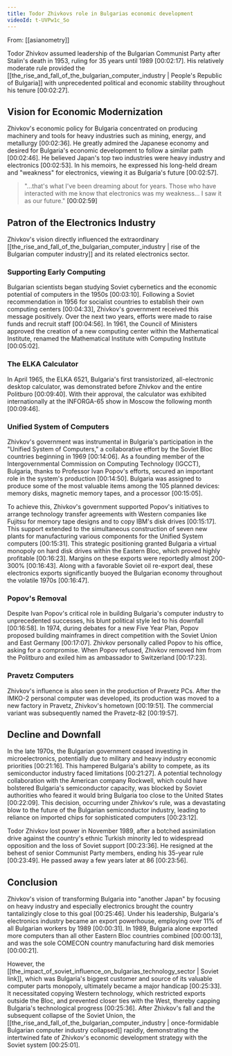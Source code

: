 ```yaml
---
title: Todor Zhivkovs role in Bulgarias economic development
videoId: t-UVPw1c_So
---
```


From: [[asianometry]] <br/> 

Todor Zhivkov assumed leadership of the Bulgarian Communist Party after Stalin's death in 1953, ruling for 35 years until 1989 <a class="yt-timestamp" data-t="00:02:17">[00:02:17]</a>. His relatively moderate rule provided the [[the_rise_and_fall_of_the_bulgarian_computer_industry | People's Republic of Bulgaria]] with unprecedented political and economic stability throughout his tenure <a class="yt-timestamp" data-t="00:02:27">[00:02:27]</a>.

## Vision for Economic Modernization

Zhivkov's economic policy for Bulgaria concentrated on producing machinery and tools for heavy industries such as mining, energy, and metallurgy <a class="yt-timestamp" data-t="00:02:36">[00:02:36]</a>. He greatly admired the Japanese economy and desired for Bulgaria's economic development to follow a similar path <a class="yt-timestamp" data-t="00:02:46">[00:02:46]</a>. He believed Japan's top two industries were heavy industry and electronics <a class="yt-timestamp" data-t="00:02:53">[00:02:53]</a>. In his memoirs, he expressed his long-held dream and "weakness" for electronics, viewing it as Bulgaria's future <a class="yt-timestamp" data-t="00:02:57">[00:02:57]</a>.

> "...that's what I've been dreaming about for years. Those who have interacted with me know that electronics was my weakness... I saw it as our future." <a class="yt-timestamp" data-t="00:02:59">[00:02:59]</a>

## Patron of the Electronics Industry

Zhivkov's vision directly influenced the extraordinary [[the_rise_and_fall_of_the_bulgarian_computer_industry | rise of the Bulgarian computer industry]] and its related electronics sector.

### Supporting Early Computing
Bulgarian scientists began studying Soviet cybernetics and the economic potential of computers in the 1950s <a class="yt-timestamp" data-t="00:03:10">[00:03:10]</a>. Following a Soviet recommendation in 1956 for socialist countries to establish their own computing centers <a class="yt-timestamp" data-t="00:04:33">[00:04:33]</a>, Zhivkov's government received this message positively. Over the next two years, efforts were made to raise funds and recruit staff <a class="yt-timestamp" data-t="00:04:56">[00:04:56]</a>. In 1961, the Council of Ministers approved the creation of a new computing center within the Mathematical Institute, renamed the Mathematical Institute with Computing Institute <a class="yt-timestamp" data-t="00:05:02">[00:05:02]</a>.

### The ELKA Calculator
In April 1965, the ELKA 6521, Bulgaria's first transistorized, all-electronic desktop calculator, was demonstrated before Zhivkov and the entire Politburo <a class="yt-timestamp" data-t="00:09:40">[00:09:40]</a>. With their approval, the calculator was exhibited internationally at the INFORGA-65 show in Moscow the following month <a class="yt-timestamp" data-t="00:09:46">[00:09:46]</a>.

### Unified System of Computers
Zhivkov's government was instrumental in Bulgaria's participation in the "Unified System of Computers," a collaborative effort by the Soviet Bloc countries beginning in 1969 <a class="yt-timestamp" data-t="00:14:06">[00:14:06]</a>. As a founding member of the Intergovernmental Commission on Computing Technology (IGCCT), Bulgaria, thanks to Professor Ivan Popov's efforts, secured an important role in the system's production <a class="yt-timestamp" data-t="00:14:50">[00:14:50]</a>. Bulgaria was assigned to produce some of the most valuable items among the 105 planned devices: memory disks, magnetic memory tapes, and a processor <a class="yt-timestamp" data-t="00:15:05">[00:15:05]</a>.

To achieve this, Zhivkov's government supported Popov's initiatives to arrange technology transfer agreements with Western companies like Fujitsu for memory tape designs and to copy IBM's disk drives <a class="yt-timestamp" data-t="00:15:17">[00:15:17]</a>. This support extended to the simultaneous construction of seven new plants for manufacturing various components for the Unified System computers <a class="yt-timestamp" data-t="00:15:31">[00:15:31]</a>. This strategic positioning granted Bulgaria a virtual monopoly on hard disk drives within the Eastern Bloc, which proved highly profitable <a class="yt-timestamp" data-t="00:16:23">[00:16:23]</a>. Margins on these exports were reportedly almost 200-300% <a class="yt-timestamp" data-t="00:16:43">[00:16:43]</a>. Along with a favorable Soviet oil re-export deal, these electronics exports significantly buoyed the Bulgarian economy throughout the volatile 1970s <a class="yt-timestamp" data-t="00:16:47">[00:16:47]</a>.

### Popov's Removal
Despite Ivan Popov's critical role in building Bulgaria's computer industry to unprecedented successes, his blunt political style led to his downfall <a class="yt-timestamp" data-t="00:16:58">[00:16:58]</a>. In 1974, during debates for a new Five Year Plan, Popov proposed building mainframes in direct competition with the Soviet Union and East Germany <a class="yt-timestamp" data-t="00:17:07">[00:17:07]</a>. Zhivkov personally called Popov to his office, asking for a compromise. When Popov refused, Zhivkov removed him from the Politburo and exiled him as ambassador to Switzerland <a class="yt-timestamp" data-t="00:17:23">[00:17:23]</a>.

### Pravetz Computers
Zhivkov's influence is also seen in the production of Pravetz PCs. After the IMKO-2 personal computer was developed, its production was moved to a new factory in Pravetz, Zhivkov's hometown <a class="yt-timestamp" data-t="00:19:51">[00:19:51]</a>. The commercial variant was subsequently named the Pravetz-82 <a class="yt-timestamp" data-t="00:19:57">[00:19:57]</a>.

## Decline and Downfall

In the late 1970s, the Bulgarian government ceased investing in microelectronics, potentially due to military and heavy industry economic priorities <a class="yt-timestamp" data-t="00:21:16">[00:21:16]</a>. This hampered Bulgaria's ability to compete, as its semiconductor industry faced limitations <a class="yt-timestamp" data-t="00:21:27">[00:21:27]</a>. A potential technology collaboration with the American company Rockwell, which could have bolstered Bulgaria's semiconductor capacity, was blocked by Soviet authorities who feared it would bring Bulgaria too close to the United States <a class="yt-timestamp" data-t="00:22:09">[00:22:09]</a>. This decision, occurring under Zhivkov's rule, was a devastating blow to the future of the Bulgarian semiconductor industry, leading to reliance on imported chips for sophisticated computers <a class="yt-timestamp" data-t="00:23:12">[00:23:12]</a>.

Todor Zhivkov lost power in November 1989, after a botched assimilation drive against the country's ethnic Turkish minority led to widespread opposition and the loss of Soviet support <a class="yt-timestamp" data-t="00:23:36">[00:23:36]</a>. He resigned at the behest of senior Communist Party members, ending his 35-year rule <a class="yt-timestamp" data-t="00:23:49">[00:23:49]</a>. He passed away a few years later at 86 <a class="yt-timestamp" data-t="00:23:56">[00:23:56]</a>.

## Conclusion

Zhivkov's vision of transforming Bulgaria into "another Japan" by focusing on heavy industry and especially electronics brought the country tantalizingly close to this goal <a class="yt-timestamp" data-t="00:25:46">[00:25:46]</a>. Under his leadership, Bulgaria's electronics industry became an export powerhouse, employing over 11% of all Bulgarian workers by 1989 <a class="yt-timestamp" data-t="00:00:31">[00:00:31]</a>. In 1989, Bulgaria alone exported more computers than all other Eastern Bloc countries combined <a class="yt-timestamp" data-t="00:00:13">[00:00:13]</a>, and was the sole COMECON country manufacturing hard disk memories <a class="yt-timestamp" data-t="00:00:21">[00:00:21]</a>.

However, the [[the_impact_of_soviet_influence_on_bulgarias_technology_sector | Soviet link]], which was Bulgaria's biggest customer and source of its valuable computer parts monopoly, ultimately became a major handicap <a class="yt-timestamp" data-t="00:25:33">[00:25:33]</a>. It necessitated copying Western technology, which restricted exports outside the Bloc, and prevented closer ties with the West, thereby capping Bulgaria's technological progress <a class="yt-timestamp" data-t="00:25:36">[00:25:36]</a>. After Zhivkov's fall and the subsequent collapse of the Soviet Union, the [[the_rise_and_fall_of_the_bulgarian_computer_industry | once-formidable Bulgarian computer industry collapsed]] rapidly, demonstrating the intertwined fate of Zhivkov's economic development strategy with the Soviet system <a class="yt-timestamp" data-t="00:25:01">[00:25:01]</a>.